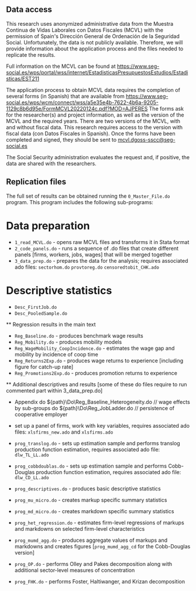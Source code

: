 

## Data access
This research uses anonymized administrative data from the Muestra Continua de Vidas Laborales con Datos Fiscales (MCVL) with the permission of Spain's Dirección General de Ordenación de la Seguridad Social.
Unfortunately, the data is not publicly available. Therefore, we will provide information about the application process and the files needed to replicate the results.

Full information on the MCVL can be found at https://www.seg-social.es/wps/portal/wss/internet/EstadisticasPresupuestosEstudios/Estadisticas/EST211

The application process to obtain MCVL data requires the completion of several forms (in Spanish) that are available from https://www.seg-social.es/wps/wcm/connect/wss/a5e35e4b-7622-4b6a-9205-1129c8b6d95e/FormMCVL20220124c.pdf?MOD=AJPERES
The forms ask for the researcher(s) and project information, as well as the version of the MCVL and the required years. 
There are two versions of the MCVL, with and without fiscal data. This research requires access to the version with fiscal data (con Datos Fiscales in Spanish).
Once the forms have been completed and signed, they should be sent to mcvl.dgoss-sscc@seg-social.es

The Social Security administration evaluates the request and, if positive, the data are shared with the researchers.


## Replication files
The full set of results can be obtained running the `0_Master_File.do` program. This program includes the following sub-programs:

# Data preparation
* `1_read_MCVL.do`          - opens raw MCVL files and transforms it in Stata format 
* `2_code_panels.do`        - runs a sequence of .do files that create different panels [firms, workers, jobs, wages] that will be merged together 
* `3_data_prep.do`          - prepares the data for the analysis; requires associated ado files: `sectorhom.do` `provtoreg.do` `censoredtobit_CHK.ado`

# Descriptive statistics 
* `Desc_FirstJob.do`
* `Desc_PooledSample.do`

** Regression results in the main text 
* `Reg_Baseline.do` 				            - produces benchmark wage results
* `Reg_Mobility.do`      				        - produces mobility models
* `Reg_WageMobility_CoopIncidence.do`   - estimates the wage gap and mobility by incidence of coop time
* `Reg_Returns2Exp.do`                  - produces wage returns to experience [including figure for catch-up rate]
* `Reg_Promotions2Exp.do`               - produces promotion returns to experience

** Additional descriptives and results [some of these do files require to run commented part within 3_data_prep.do]
* Appendix 
do ${path}\Do\Reg_Baseline_Heterogeneity.do     // wage effects by sub-groups 
do ${path}\Do\Reg_JobLadder.do                 // persistence of cooperative employer 
  
* set up a panel of firms, work with key variables, requires associated ado files: `xlsfirms_new.ado` and `xlsfirms.ado` 
* `prog_translog.do`        - sets up estimation sample and performs translog production function estimation, requires associated ado file: `dlw_TL_LL.ado`
* `prog_cobbdoublas.do`     - sets up estimation sample and performs Cobb-Douglas production function estimation, requires associated ado file: `dlw_CD_LL.ado`
* `prog_descriptives.do`    - produces basic descriptive statistics 
* `prog_mu_micro.do`        - creates markup specific summary statistics
* `prog_md_micro.do`        - creates markdown specific summary statistics
* `prog_het_regression.do`  - estimates firm-level regressions of markups and markdowns on selected firm-level characteristics
* `prog_mumd_agg.do`        - produces aggregate values of markups and markdowns and creates figures [`prog_mumd_agg_cd` for the Cobb-Douglas version]
* `prog_OP.do`              - performs Olley and Pakes decomposition along with additional sector-level measures of concentration 
* `prog_FHK.do`             - performs Foster, Haltiwanger, and Krizan decomposition

